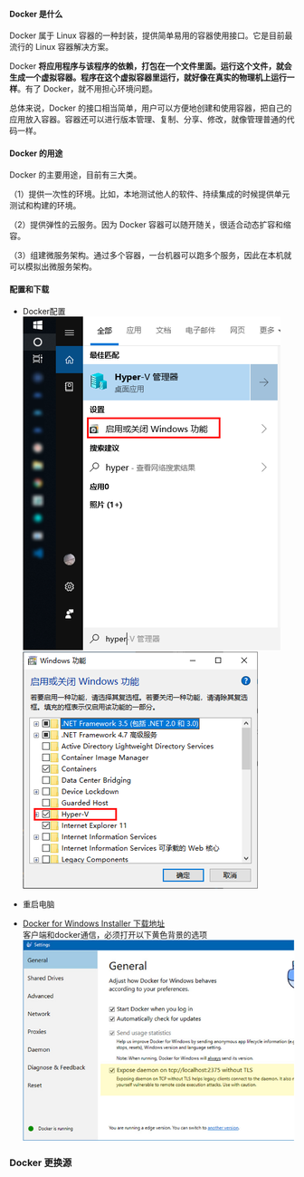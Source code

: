 #### Docker 是什么
Docker 属于 Linux 容器的一种封装，提供简单易用的容器使用接口。它是目前最流行的 Linux 容器解决方案。

Docker **将应用程序与该程序的依赖，打包在一个文件里面。运行这个文件，就会生成一个虚拟容器。程序在这个虚拟容器里运行，就好像在真实的物理机上运行一样**。有了 Docker，就不用担心环境问题。

总体来说，Docker 的接口相当简单，用户可以方便地创建和使用容器，把自己的应用放入容器。容器还可以进行版本管理、复制、分享、修改，就像管理普通的代码一样。

#### Docker 的用途
Docker 的主要用途，目前有三大类。

（1）提供一次性的环境。比如，本地测试他人的软件、持续集成的时候提供单元测试和构建的环境。

（2）提供弹性的云服务。因为 Docker 容器可以随开随关，很适合动态扩容和缩容。

（3）组建微服务架构。通过多个容器，一台机器可以跑多个服务，因此在本机就可以模拟出微服务架构。

#### 配置和下载
* Docker配置  
    ![](Assets/Snipaste_2019-05-15_18-55-19.png)
    ![](Assets/Snipaste_2019-05-15_18-55-53.png)

* 重启电脑    

* [Docker for Windows Installer  下载地址](https://download.docker.com/win/stable/Docker%20for%20Windows%20Installer.exe)  
    客户端和docker通信，必须打开以下黄色背景的选项  
    ![](Assets/Snipaste_2019-05-15_19-25-37.png)

### Docker 更换源



